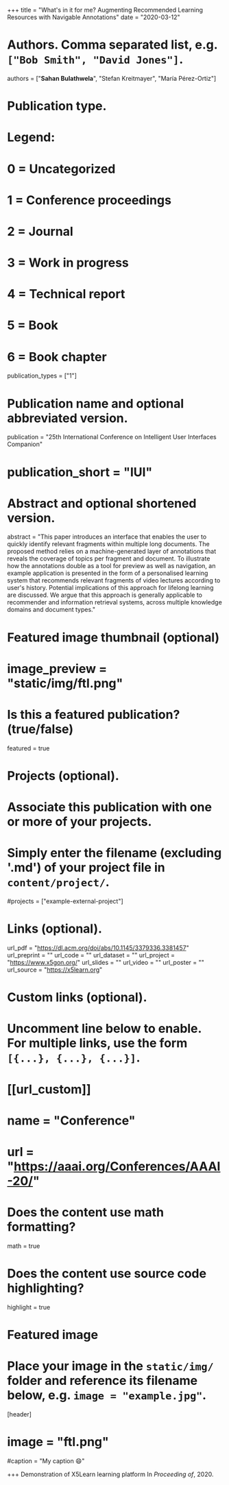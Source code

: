 +++
title = "What's in it for me? Augmenting Recommended Learning Resources with Navigable Annotations"
date = "2020-03-12"

# Authors. Comma separated list, e.g. `["Bob Smith", "David Jones"]`.

authors = ["**Sahan Bulathwela**", "Stefan Kreitmayer", "María Pérez-Ortiz"]

# Publication type.
# Legend:
# 0 = Uncategorized
# 1 = Conference proceedings
# 2 = Journal
# 3 = Work in progress
# 4 = Technical report
# 5 = Book
# 6 = Book chapter
publication_types = ["1"]

# Publication name and optional abbreviated version.
publication = "25th International Conference on Intelligent User Interfaces Companion"
# publication_short = "IUI"

# Abstract and optional shortened version.

abstract = "This paper introduces an interface that enables the user to quickly identify relevant fragments within multiple long documents. The proposed method relies on a machine-generated layer of annotations that reveals the coverage of topics per fragment and document. To illustrate how the annotations double as a tool for preview as well as navigation, an example application is presented in the form of a personalised learning system that recommends relevant fragments of video lectures according to user's history. Potential implications of this approach for lifelong learning are discussed. We argue that this approach is generally applicable to recommender and information retrieval systems, across multiple knowledge domains and document types."
# Featured image thumbnail (optional)
# image_preview = "static/img/ftl.png"

# Is this a featured publication? (true/false)
featured = true

# Projects (optional).
#   Associate this publication with one or more of your projects.
#   Simply enter the filename (excluding '.md') of your project file in `content/project/`.
#projects = ["example-external-project"]

# Links (optional).
url_pdf = "https://dl.acm.org/doi/abs/10.1145/3379336.3381457"
url_preprint = ""
url_code = ""
url_dataset = ""
url_project = "https://www.x5gon.org/"
url_slides = ""
url_video = ""
url_poster = ""
url_source = "https://x5learn.org"

# Custom links (optional).
#   Uncomment line below to enable. For multiple links, use the form `[{...}, {...}, {...}]`.
# [[url_custom]]
# name = "Conference"
# url = "https://aaai.org/Conferences/AAAI-20/"

# Does the content use math formatting?
math = true

# Does the content use source code highlighting?
highlight = true
  
# Featured image
# Place your image in the `static/img/` folder and reference its filename below, e.g. `image = "example.jpg"`.
[header]
# image = "ftl.png"
#caption = "My caption :smile:"

+++
Demonstration of X5Learn learning platform
In *Proceeding of*, 2020. 
